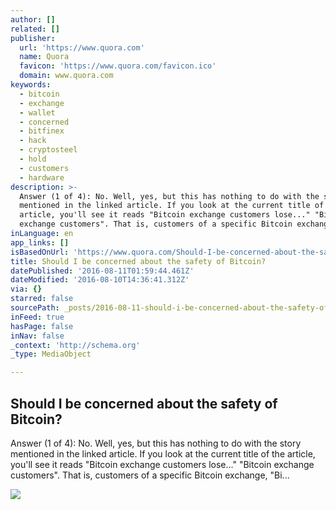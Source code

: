 ```yaml
---
author: []
related: []
publisher:
  url: 'https://www.quora.com'
  name: Quora
  favicon: 'https://www.quora.com/favicon.ico'
  domain: www.quora.com
keywords:
  - bitcoin
  - exchange
  - wallet
  - concerned
  - bitfinex
  - hack
  - cryptosteel
  - hold
  - customers
  - hardware
description: >-
  Answer (1 of 4): No. Well, yes, but this has nothing to do with the story
  mentioned in the linked article. If you look at the current title of the
  article, you'll see it reads "Bitcoin exchange customers lose..." "Bitcoin
  exchange customers". That is, customers of a specific Bitcoin exchange, "Bi...
inLanguage: en
app_links: []
isBasedOnUrl: 'https://www.quora.com/Should-I-be-concerned-about-the-safety-of-Bitcoin'
title: Should I be concerned about the safety of Bitcoin?
datePublished: '2016-08-11T01:59:44.461Z'
dateModified: '2016-08-10T14:36:41.312Z'
via: {}
starred: false
sourcePath: _posts/2016-08-11-should-i-be-concerned-about-the-safety-of-bitcoin.md
inFeed: true
hasPage: false
inNav: false
_context: 'http://schema.org'
_type: MediaObject

---
```

<article style=""><h1>Should I be concerned about the safety of Bitcoin?</h1><p>Answer (1 of 4): No. Well, yes, but this has nothing to do with the story mentioned in the linked article. If you look at the current title of the article, you'll see it reads "Bitcoin exchange customers lose..." "Bitcoin exchange customers". That is, customers of a specific Bitcoin exchange, "Bi...</p><img src="https://qsf.ec.quoracdn.net/-images.new_grid.fb_share_default.png2801ad8885530345.png" /></article>